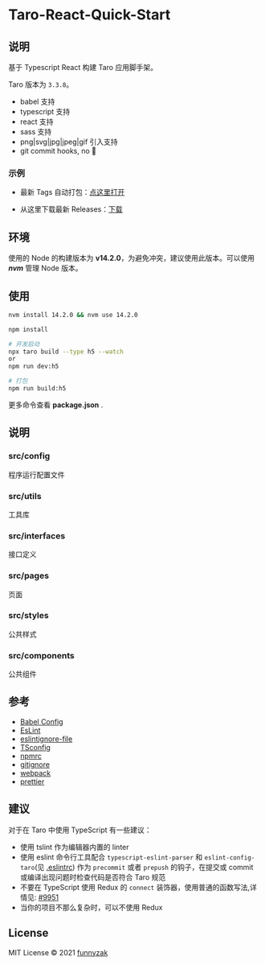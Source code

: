 # Taro-React-Quick-Start

## 说明

基于 Typescript React 构建 Taro 应用脚手架。

Taro 版本为 `3.3.8`。

-   babel 支持
-   typescript 支持
-   react 支持
-   sass 支持
-   png|svg|jpg|jpeg|gif 引入支持
-   git commit hooks, no 💩

### 示例

-   最新 Tags 自动打包：[点这里打开](https://funnyzak.github.io/taro-react-quick-start/)

-   从这里下载最新 Releases：[下载](https://github.com/funnyzak/taro-react-quick-start/releases)

## 环境

使用的 Node 的构建版本为 **v14.2.0**，为避免冲突，建议使用此版本。可以使用 **_nvm_** 管理 Node 版本。

## 使用

```bash
nvm install 14.2.0 && nvm use 14.2.0

npm install

# 开发启动
npx taro build --type h5 --watch
or
npm run dev:h5

# 打包
npm run build:h5

```

更多命令查看 **package.json** .

## 说明

### src/config

程序运行配置文件

### src/utils

工具库

### src/interfaces

接口定义

### src/pages

页面

### src/styles

公共样式

### src/components

公共组件

## 参考

-   [Babel Config](https://babel.docschina.org/docs/en/7.0.0/configuration/)
-   [EsLint](https://eslint.org/docs/user-guide/configuring/)
-   [eslintignore-file](https://eslint.org/docs/user-guide/configuring/ignoring-code#the-eslintignore-file)
-   [TSconfig](https://www.typescriptlang.org/tsconfig/)
-   [npmrc](https://docs.npmjs.com/cli/v7/configuring-npm/npmrc)
-   [gitignore](https://git-scm.com/docs/gitignore)
-   [webpack](https://webpack.docschina.org/guides/getting-started/)
-   [prettier](https://prettier.io/docs/en/index.html)

## 建议

对于在 Taro 中使用 TypeScript 有一些建议：

-   使用 tslint 作为编辑器内置的 linter
-   使用 eslint 命令行工具配合 `typescript-eslint-parser` 和 `eslint-config-taro`(见 [.eslintrc](./eslintrc)) 作为 `precommit` 或者 `prepush` 的钩子，在提交或 commit 或编译出现问题时检查代码是否符合 Taro 规范
-   不要在 TypeScript 使用 Redux 的 `connect` 装饰器，使用普通的函数写法,详情见: [#9951](https://github.com/DefinitelyTyped/DefinitelyTyped/issues/9951)
-   当你的项目不那么复杂时，可以不使用 Redux

## License

MIT License © 2021 [funnyzak](https://github.com/funnyzak)
